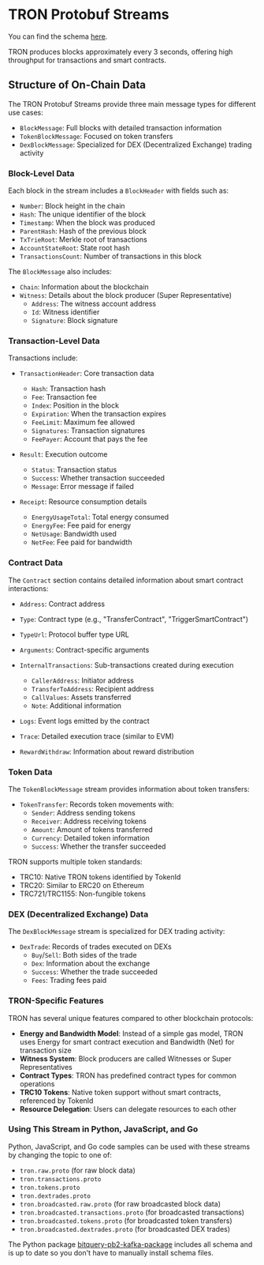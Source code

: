 # TRON Protobuf Streams

You can find the schema [here](https://github.com/bitquery/streaming_protobuf/tree/main/tron).

TRON produces blocks approximately every 3 seconds, offering high throughput for transactions and smart contracts.

## Structure of On-Chain Data

The TRON Protobuf Streams provide three main message types for different use cases:

- `BlockMessage`: Full blocks with detailed transaction information
- `TokenBlockMessage`: Focused on token transfers
- `DexBlockMessage`: Specialized for DEX (Decentralized Exchange) trading activity

### Block-Level Data

Each block in the stream includes a `BlockHeader` with fields such as:

- `Number`: Block height in the chain
- `Hash`: The unique identifier of the block
- `Timestamp`: When the block was produced
- `ParentHash`: Hash of the previous block
- `TxTrieRoot`: Merkle root of transactions
- `AccountStateRoot`: State root hash
- `TransactionsCount`: Number of transactions in this block

The `BlockMessage` also includes:

- `Chain`: Information about the blockchain
- `Witness`: Details about the block producer (Super Representative)
  - `Address`: The witness account address
  - `Id`: Witness identifier
  - `Signature`: Block signature

### Transaction-Level Data

Transactions include:

- `TransactionHeader`: Core transaction data

  - `Hash`: Transaction hash
  - `Fee`: Transaction fee
  - `Index`: Position in the block
  - `Expiration`: When the transaction expires
  - `FeeLimit`: Maximum fee allowed
  - `Signatures`: Transaction signatures
  - `FeePayer`: Account that pays the fee

- `Result`: Execution outcome

  - `Status`: Transaction status
  - `Success`: Whether transaction succeeded
  - `Message`: Error message if failed

- `Receipt`: Resource consumption details
  - `EnergyUsageTotal`: Total energy consumed
  - `EnergyFee`: Fee paid for energy
  - `NetUsage`: Bandwidth used
  - `NetFee`: Fee paid for bandwidth

### Contract Data

The `Contract` section contains detailed information about smart contract interactions:

- `Address`: Contract address
- `Type`: Contract type (e.g., "TransferContract", "TriggerSmartContract")
- `TypeUrl`: Protocol buffer type URL
- `Arguments`: Contract-specific arguments
- `InternalTransactions`: Sub-transactions created during execution

  - `CallerAddress`: Initiator address
  - `TransferToAddress`: Recipient address
  - `CallValues`: Assets transferred
  - `Note`: Additional information

- `Logs`: Event logs emitted by the contract
- `Trace`: Detailed execution trace (similar to EVM)
- `RewardWithdraw`: Information about reward distribution

### Token Data

The `TokenBlockMessage` stream provides information about token transfers:

- `TokenTransfer`: Records token movements with:
  - `Sender`: Address sending tokens
  - `Receiver`: Address receiving tokens
  - `Amount`: Amount of tokens transferred
  - `Currency`: Detailed token information
  - `Success`: Whether the transfer succeeded

TRON supports multiple token standards:

- TRC10: Native TRON tokens identified by TokenId
- TRC20: Similar to ERC20 on Ethereum
- TRC721/TRC1155: Non-fungible tokens

### DEX (Decentralized Exchange) Data

The `DexBlockMessage` stream is specialized for DEX trading activity:

- `DexTrade`: Records of trades executed on DEXs
  - `Buy`/`Sell`: Both sides of the trade
  - `Dex`: Information about the exchange
  - `Success`: Whether the trade succeeded
  - `Fees`: Trading fees paid

### TRON-Specific Features

TRON has several unique features compared to other blockchain protocols:

- **Energy and Bandwidth Model**: Instead of a simple gas model, TRON uses Energy for smart contract execution and Bandwidth (Net) for transaction size
- **Witness System**: Block producers are called Witnesses or Super Representatives
- **Contract Types**: TRON has predefined contract types for common operations
- **TRC10 Tokens**: Native token support without smart contracts, referenced by TokenId
- **Resource Delegation**: Users can delegate resources to each other

### Using This Stream in Python, JavaScript, and Go

Python, JavaScript, and Go code samples can be used with these streams by changing the topic to one of:

- `tron.raw.proto` (for raw block data)
- `tron.transactions.proto`
- `tron.tokens.proto`
- `tron.dextrades.proto`
- `tron.broadcasted.raw.proto` (for raw broadcasted block data)
- `tron.broadcasted.transactions.proto` (for broadcasted transactions)
- `tron.broadcasted.tokens.proto` (for broadcasted token transfers)
- `tron.broadcasted.dextrades.proto` (for broadcasted DEX trades)

The Python package [bitquery-pb2-kafka-package](https://pypi.org/project/bitquery-pb2-kafka-package/) includes all schema and is up to date so you don't have to manually install schema files.
